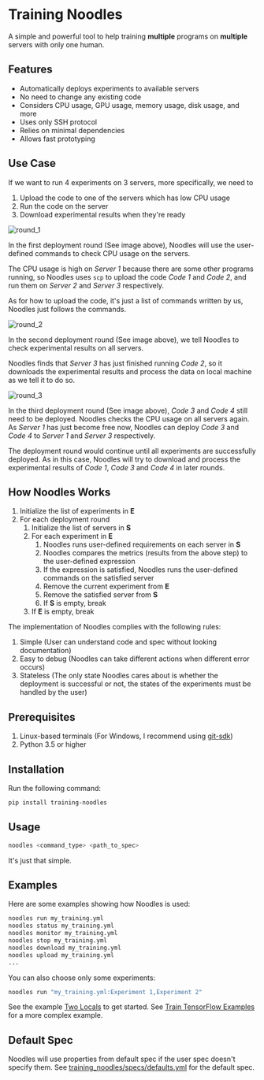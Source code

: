 # Training Noodles

A simple and powerful tool to help training **multiple** programs on **multiple** servers with only one human.

## Features

* Automatically deploys experiments to available servers
* No need to change any existing code
* Considers CPU usage, GPU usage, memory usage, disk usage, and more
* Uses only SSH protocol
* Relies on minimal dependencies
* Allows fast prototyping

## Use Case

If we want to run 4 experiments on 3 servers, more specifically, we need to

1. Upload the code to one of the servers which has low CPU usage
2. Run the code on the server
3. Download experimental results when they're ready

![round_1](https://github.com/sc420/training-noodles/raw/master/images/round_1.png)

In the first deployment round (See image above), Noodles will use the user-defined commands to check CPU usage on the servers.

The CPU usage is high on *Server 1* because there are some other programs running, so Noodles uses `scp` to upload the code *Code 1* and *Code 2*, and run them on *Server 2* and *Server 3* respectively.

As for how to upload the code, it's just a list of commands written by us, Noodles just follows the commands.

![round_2](https://github.com/sc420/training-noodles/raw/master/images/round_2.png)

In the second deployment round (See image above), we tell Noodles to check experimental results on all servers.

Noodles finds that *Server 3* has just finished running *Code 2*, so it downloads the experimental results and process the data on local machine as we tell it to do so.

![round_3](https://github.com/sc420/training-noodles/raw/master/images/round_3.png)

In the third deployment round (See image above), *Code 3* and *Code 4* still need to be deployed. Noodles checks the CPU usage on all servers again. As *Server 1* has just become free now, Noodles can deploy *Code 3* and *Code 4* to *Server 1* and *Server 3* respectively.

The deployment round would continue until all experiments are successfully deployed. As in this case, Noodles will try to download and process the experimental results of *Code 1*, *Code 3* and *Code 4* in later rounds.

## How Noodles Works

1. Initialize the list of experiments in **E**
1. For each deployment round
    1. Initialize the list of servers in **S**
    2. For each experiment in **E**
        1. Noodles runs user-defined requirements on each server in **S**
        2. Noodles compares the metrics (results from the above step) to the user-defined expression
        3. If the expression is satisfied, Noodles runs the user-defined commands on the satisfied server
        4. Remove the current experiment from **E**
        5. Remove the satisfied server from **S**
        6. If **S** is empty, break
    3. If **E** is empty, break

The implementation of Noodles complies with the following rules:

1. Simple (User can understand code and spec without looking documentation)
2. Easy to debug (Noodles can take different actions when different error occurs)
3. Stateless (The only state Noodles cares about is whether the deployment is successful or not, the states of the experiments must be handled by the user)

## Prerequisites

1. Linux-based terminals (For Windows, I recommend using [git-sdk](https://github.com/git-for-windows/build-extra/releases))
2. Python 3.5 or higher

## Installation

Run the following command:

```bash
pip install training-noodles
```

## Usage

```bash
noodles <command_type> <path_to_spec>
```

It's just that simple.

## Examples

Here are some examples showing how Noodles is used:

```bash
noodles run my_training.yml
noodles status my_training.yml
noodles monitor my_training.yml
noodles stop my_training.yml
noodles download my_training.yml
noodles upload my_training.yml
...
```

You can also choose only some experiments:

```bash
noodles run "my_training.yml:Experiment 1,Experiment 2"
```

See the example [Two Locals](examples/two_locals) to get started. See [Train TensorFlow Examples](examples/train_tensorflow_examples) for a more complex example.

## Default Spec

Noodles will use properties from default spec if the user spec doesn't specify them. See [training_noodles/specs/defaults.yml](training_noodles/specs/defaults.yml) for the default spec.
